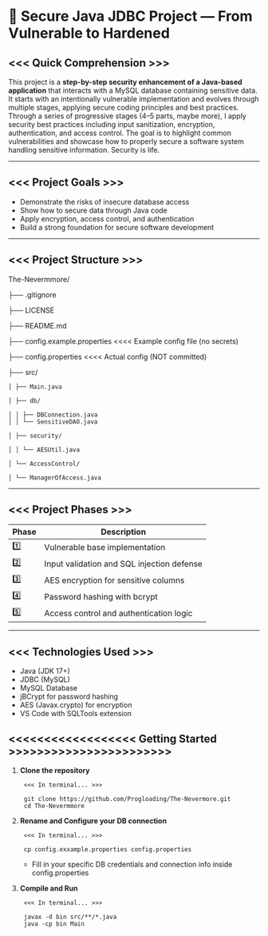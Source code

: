 # 🔐 Secure Java JDBC Project — From Vulnerable to Hardened

##      <<< Quick Comprehension >>>

This project is a **step-by-step security enhancement of a Java-based application** that interacts with a MySQL database containing sensitive data. It starts with an intentionally vulnerable implementation and evolves through multiple stages, applying secure coding principles and best practices. Through a series of progressive stages (4–5 parts, maybe more), I apply security best practices including input sanitization, encryption, authentication, and access control. The goal is to highlight common vulnerabilities and showcase how to properly secure a software system handling sensitive information. Security is life. 

-------------------------------------------------------------------------

##      <<< Project Goals >>>

- Demonstrate the risks of insecure database access
- Show how to secure data through Java code
- Apply encryption, access control, and authentication
- Build a strong foundation for secure software development

-------------------------------------------------------------------------

##      <<< Project Structure >>>

The-Nevermmore/

├── .gitignore

├── LICENSE

├── README.md

├── config.example.properties <<<< Example config file (no secrets)

├── config.properties <<<< Actual config (NOT committed)

├── src/

    │ ├── Main.java

    │ ├── db/

    │ │ ├── DBConnection.java
    │ │ └── SensitiveDAO.java

    │ ├── security/

    │ │ └── AESUtil.java

    │ └── AccessControl/

    │ └── ManagerOfAccess.java

-------------------------------------------------------------------------

##      <<< Project Phases >>>

| Phase | Description                                 |
|-------|---------------------------------------------|
| 1️⃣    | Vulnerable base implementation              |
| 2️⃣    | Input validation and SQL injection defense |
| 3️⃣    | AES encryption for sensitive columns       |
| 4️⃣    | Password hashing with bcrypt               |
| 5️⃣    | Access control and authentication logic    |

-------------------------------------------------------------------------

##      <<< Technologies Used >>>

- Java (JDK 17+)
- JDBC (MySQL)
- MySQL Database
- jBCrypt for password hashing
- AES (Javax.crypto) for encryption
- VS Code with SQLTools extension



## <<<<<<<<<<<<<<<<<< Getting Started >>>>>>>>>>>>>>>>>>>>>>>

1. **Clone the repository**
   
        <<< In terminal... >>>
        
        git clone https://github.com/Progloading/The-Nevermore.git
        cd The-Nevermmore

2. **Rename and Configure your DB connection**

        <<< In terminal... >>>

        cp config.exxample.properties config.properties

    - Fill in your specific DB credentials and connection info inside config.properties

3. **Compile and Run**

        <<< In terminal... >>>

        javax -d bin src/**/*.java
        java -cp bin Main